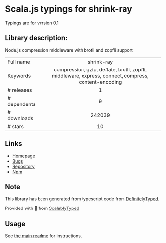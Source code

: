 
# Scala.js typings for shrink-ray

Typings are for version 0.1

## Library description:
Node.js compression middleware with brotli and zopfli support

|                    |                 |
| ------------------ | :-------------: |
| Full name          | shrink-ray |
| Keywords           | compression, gzip, deflate, brotli, zopfli, middleware, express, connect, compress, content-encoding |
| # releases         | 1 |
| # dependents       | 9 |
| # downloads        | 242039 |
| # stars            | 10 |

## Links
- [Homepage](https://github.com/aickin/compression#readme)
- [Bugs](https://github.com/aickin/compression/issues)
- [Repository](https://github.com/aickin/compression)
- [Npm](https://www.npmjs.com/package/shrink-ray)
    


## Note
This library has been generated from typescript code from [DefinitelyTyped](https://definitelytyped.org).

Provided with :purple_heart: from [ScalablyTyped](https://github.com/oyvindberg/ScalablyTyped)

## Usage
See [the main readme](../../readme.md) for instructions.


